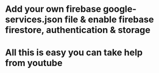 # Add your own firebase google-services.json file & enable firebase firestore, authentication & storage
# All this is easy you can take help from youtube